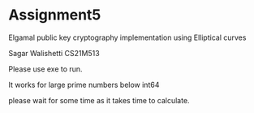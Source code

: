 # Assignment5
Elgamal  public key cryptography implementation using Elliptical curves

Sagar Walishetti
CS21M513

Please use exe to run.

It works for large prime numbers below int64

please wait for some time as it takes time to calculate.

